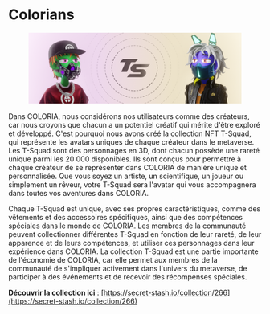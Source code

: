 # Colorians

<figure><img src="../.gitbook/assets/banner.png" alt=""><figcaption></figcaption></figure>

Dans COLORIA, nous considérons nos utilisateurs comme des créateurs, car nous croyons que chacun a un potentiel créatif qui mérite d'être exploré et développé. C'est pourquoi nous avons créé la collection NFT T-Squad, qui représente les avatars uniques de chaque créateur dans le metaverse. Les T-Squad sont des personnages en 3D, dont chacun possède une rareté unique parmi les 20 000 disponibles. Ils sont conçus pour permettre à chaque créateur de se représenter dans COLORIA de manière unique et personnalisée. Que vous soyez un artiste, un scientifique, un joueur ou simplement un rêveur, votre T-Squad sera l'avatar qui vous accompagnera dans toutes vos aventures dans COLORIA.

Chaque T-Squad est unique, avec ses propres caractéristiques, comme des vêtements et des accessoires spécifiques, ainsi que des compétences spéciales dans le monde de COLORIA. Les membres de la communauté peuvent collectionner différentes T-Squad en fonction de leur rareté, de leur apparence et de leurs compétences, et utiliser ces personnages dans leur expérience dans COLORIA. La collection T-Squad est une partie importante de l'économie de COLORIA, car elle permet aux membres de la communauté de s'impliquer activement dans l'univers du metaverse, de participer à des événements et de recevoir des récompenses spéciales.

**Découvrir la collection ici** : [https://secret-stash.io/collection/266](https://secret-stash.io/collection/266)
